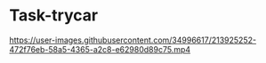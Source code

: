 # Task-trycar

https://user-images.githubusercontent.com/34996617/213925252-472f76eb-58a5-4365-a2c8-e62980d89c75.mp4

